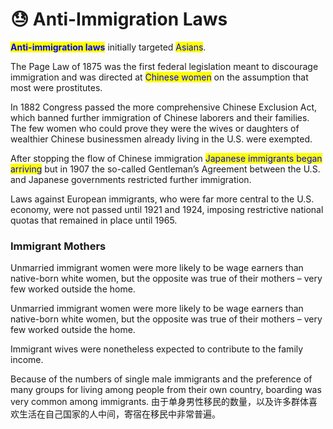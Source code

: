 # 😓 Anti-Immigration Laws

<mark style="color:blue;">**Anti-immigration laws**</mark> initially targeted <mark style="color:blue;">Asians</mark>.

The Page Law of 1875 was the first federal legislation meant to discourage immigration and was directed at <mark style="color:blue;">Chinese women</mark> on the assumption that most were prostitutes.

In 1882 Congress passed the more comprehensive Chinese Exclusion Act, which banned further immigration of Chinese laborers and their families. The few women who could prove they were the wives or daughters of wealthier Chinese businessmen already living in the U.S. were exempted.

After stopping the flow of Chinese immigration <mark style="color:blue;">Japanese immigrants began arriving</mark> but in 1907 the so-called Gentleman’s Agreement between the U.S. and Japanese governments restricted further immigration.

Laws against European immigrants, who were far more central to the U.S. economy, were not passed until 1921 and 1924, imposing restrictive national quotas that remained in place until 1965.

### Immigrant Mothers

Unmarried immigrant women were more likely to be wage earners than native-born white women, but the opposite was true of their mothers – very few worked outside the home.

Unmarried immigrant women were more likely to be wage earners than native-born white women, but the opposite was true of their mothers – very few worked outside the home.

Immigrant wives were nonetheless expected to contribute to the family income.

Because of the numbers of single male immigrants and the preference of many groups for living among people from their own country, boarding was very common among immigrants. 由于单身男性移民的数量，以及许多群体喜欢生活在自己国家的人中间，寄宿在移民中非常普遍。
